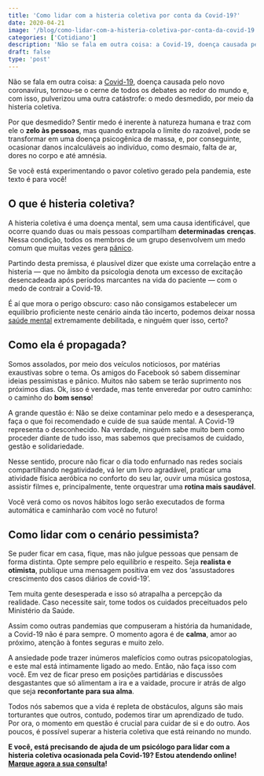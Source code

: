 ```yaml
---
title: 'Como lidar com a histeria coletiva por conta da Covid-19?'
date: 2020-04-21
image: '/blog/como-lidar-com-a-histeria-coletiva-por-conta-da-covid-19.jpg'
categories: ['Cotidiano']
description: 'Não se fala em outra coisa: a Covid-19, doença causada pelo novo coronavírus, tornou-se o cerne de todos os debates ao redor do mundo e, com isso, pulverizou uma outra catástrofe:'
draft: false
type: 'post'
---
```


Não se fala em outra coisa: a [Covid-19](/12-dicas-saude-mental-quarentena/), doença causada pelo novo coronavírus, tornou-se o cerne de todos os debates ao redor do mundo e, com isso, pulverizou uma outra catástrofe: o medo desmedido, por meio da histeria coletiva.

Por que desmedido? Sentir medo é inerente à natureza humana e traz com ele o **zelo às pessoas**, mas quando extrapola o limite do razoável, pode se transformar em uma doença psicogênica de massa, e, por conseguinte, ocasionar danos incalculáveis ao indivíduo, como desmaio, falta de ar, dores no corpo e até amnésia.

Se você está experimentando o pavor coletivo gerado pela pandemia, este texto é para você!

## **O que é histeria coletiva?**

A histeria coletiva é uma doença mental, sem uma causa identificável, que ocorre quando duas ou mais pessoas compartilham **determinadas** **crenças**. Nessa condição, todos os membros de um grupo desenvolvem um medo comum que muitas vezes gera [pânico](/sindrome-do-panico-entenda-melhor/).

Partindo desta premissa, é plausível dizer que existe uma correlação entre a histeria — que no âmbito da psicologia denota um excesso de excitação desencadeada após períodos marcantes na vida do paciente — com o medo de contrair a Covid-19.

É aí que mora o perigo obscuro: caso não consigamos estabelecer um equilíbrio proficiente neste cenário ainda tão incerto, podemos deixar nossa [saúde mental](/7-habitos-boa-saude-mental/) extremamente debilitada, e ninguém quer isso, certo?

## **Como ela é propagada?**

Somos assolados, por meio dos veículos noticiosos, por matérias exaustivas sobre o tema. Os amigos do Facebook só sabem disseminar ideias pessimistas e pânico. Muitos não sabem se terão suprimento nos próximos dias. Ok, isso é verdade, mas tente enveredar por outro caminho: o caminho do **bom senso**!

A grande questão é: Não se deixe contaminar pelo medo e a desesperança, faça o que foi recomendado e cuide de sua saúde mental. A Covid-19 representa o desconhecido. Na verdade, ninguém sabe muito bem como proceder diante de tudo isso, mas sabemos que precisamos de cuidado, gestão e solidariedade.

Nesse sentido, procure não ficar o dia todo enfurnado nas redes sociais compartilhando negatividade, vá ler um livro agradável, praticar uma atividade física aeróbica no conforto do seu lar, ouvir uma música gostosa, assistir filmes e, principalmente, tente orquestrar uma **rotina mais saudável**.

Você verá como os novos hábitos logo serão executados de forma automática e caminharão com você no futuro!

## **Como lidar com o cenário pessimista?**

Se puder ficar em casa, fique, mas não julgue pessoas que pensam de forma distinta. Opte sempre pelo equilíbrio e respeito. Seja **realista e otimista**, publique uma mensagem positiva em vez dos ‘assustadores crescimento dos casos diários de covid-19’.

Tem muita gente desesperada e isso só atrapalha a percepção da realidade. Caso necessite sair, tome todos os cuidados preceituados pelo Ministério da Saúde.

Assim como outras pandemias que compuseram a história da humanidade, a Covid-19 não é para sempre. O momento agora é de **calma**, amor ao próximo, atenção à fontes seguras e muito zelo.

A ansiedade pode trazer inúmeros malefícios como outras psicopatologias, e este mal está intimamente ligado ao medo. Então, não faça isso com você. Em vez de ficar preso em posições partidárias e discussões desgastantes que só alimentam a ira e a vaidade, procure ir atrás de algo que seja **reconfortante para sua alma**.

Todos nós sabemos que a vida é repleta de obstáculos, alguns são mais torturantes que outros, contudo, podemos tirar um aprendizado de tudo. Por ora, o momento em questão é crucial para cuidar de si e do outro. Aos poucos, é possível superar a histeria coletiva que está reinando no mundo.

**E você, está precisando de ajuda de um psicólogo para lidar com a histeria coletiva ocasionada pela Covid-19? Estou atendendo online!** [**Marque agora a sua consulta**](/contato/)**!**

